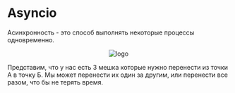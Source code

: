 # Asyncio


Асинхронность - это способ выполнять некоторые процессы одновременно.


<p align="center">
    <img src="async.png" alt="logo"/>
</p>

Представим, что у нас есть 3 мешка которые нужно перенести из точки A в точку Б. Мы может перенести их один за другим, или перенести все разом, что бы не терять время. 